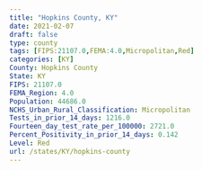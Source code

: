 ```yaml
---
title: "Hopkins County, KY"
date: 2021-02-07
draft: false
type: county
tags: [FIPS:21107.0,FEMA:4.0,Micropolitan,Red]
categories: [KY]
County: Hopkins County
State: KY
FIPS: 21107.0
FEMA_Region: 4.0
Population: 44686.0
NCHS_Urban_Rural_Classification: Micropolitan
Tests_in_prior_14_days: 1216.0
Fourteen_day_test_rate_per_100000: 2721.0
Percent_Positivity_in_prior_14_days: 0.142
Level: Red
url: /states/KY/hopkins-county
---
```



